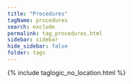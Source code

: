 ```yaml
---
title: "Procedures"
tagName: procedures
search: exclude
permalink: tag_procedures.html
sidebar: sidebar
hide_sidebar: false
folder: tags
---
```


{% include taglogic_no_location.html %}